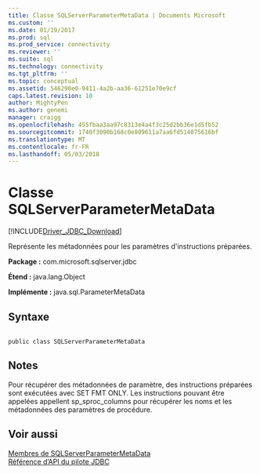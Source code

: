 ```yaml
---
title: Classe SQLServerParameterMetaData | Documents Microsoft
ms.custom: ''
ms.date: 01/19/2017
ms.prod: sql
ms.prod_service: connectivity
ms.reviewer: ''
ms.suite: sql
ms.technology: connectivity
ms.tgt_pltfrm: ''
ms.topic: conceptual
ms.assetid: 546290e0-9411-4a2b-aa36-61251e70e9cf
caps.latest.revision: 10
author: MightyPen
ms.author: genemi
manager: craigg
ms.openlocfilehash: 455fbaa3aa97c8313e4a4f3c25d2bb36e1d5fb52
ms.sourcegitcommit: 1740f3090b168c0e809611a7aa6fd514075616bf
ms.translationtype: MT
ms.contentlocale: fr-FR
ms.lasthandoff: 05/03/2018
---
```

# <a name="sqlserverparametermetadata-class"></a>Classe SQLServerParameterMetaData
[!INCLUDE[Driver_JDBC_Download](../../../includes/driver_jdbc_download.md)]

  Représente les métadonnées pour les paramètres d'instructions préparées.  
  
 **Package :** com.microsoft.sqlserver.jdbc  
  
 **Étend :** java.lang.Object  
  
 **Implémente :** java.sql.ParameterMetaData  
  
## <a name="syntax"></a>Syntaxe  
  
```  
  
public class SQLServerParameterMetaData  
```  
  
## <a name="remarks"></a>Notes  
 Pour récupérer des métadonnées de paramètre, des instructions préparées sont exécutées avec SET FMT ONLY. Les instructions pouvant être appelées appellent sp_sproc_columns pour récupérer les noms et les métadonnées des paramètres de procédure.  
  
## <a name="see-also"></a>Voir aussi  
 [Membres de SQLServerParameterMetaData](../../../connect/jdbc/reference/sqlserverparametermetadata-members.md)   
 [Référence d’API du pilote JDBC](../../../connect/jdbc/reference/jdbc-driver-api-reference.md)  
  
  
